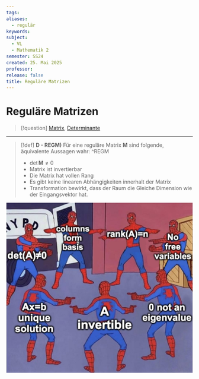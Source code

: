 ```yaml
---
tags: 
aliases:
  - regulär
keywords: 
subject:
  - VL
  - Mathematik 2
semester: SS24
created: 25. Mai 2025
professor: 
release: false
title: Reguläre Matrizen
---
```


# Reguläre Matrizen

> [!question] [Matrix](Matrix.md), [Determinante](Determinante.md)

---

> [!def] **D - REGM)** Für eine reguläre Matrix $\mathbf{M}$ sind folgende, äquivalente Aussagen wahr: ^REGM
> - $\det \mathbf{M} \neq 0$
> - Matrix ist invertierbar
> - Die Matrix hat vollen Rang
> - Es gibt keine linearen Abhängigkeiten innerhalt der Matrix
> - Transformation bewirkt, dass der Raum die Gleiche Dimension wie der Eingangsvektor hat.

![300](assets/spooder.png)


